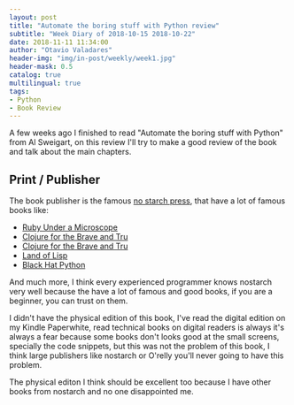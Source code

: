```yaml
---
layout: post
title: "Automate the boring stuff with Python review"
subtitle: "Week Diary of 2018-10-15 2018-10-22"
date: 2018-11-11 11:34:00
author: "Otavio Valadares"
header-img: "img/in-post/weekly/week1.jpg"
header-mask: 0.5
catalog: true
multilingual: true
tags:
- Python
- Book Review
---
```


A few weeks ago I finished to read "Automate the boring stuff with Python" from Al Sweigart, on this review I'll try to make a good review of the book and talk about the main chapters.

## Print / Publisher

The book publisher is the famous [no starch press](https://nostarch.com/), that have a lot of famous books like:

- [Ruby Under a Microscope](https://nostarch.com/rum)
- [Clojure for the Brave and Tru](https://nostarch.com/clojure)
- [Clojure for the Brave and Tru](https://nostarch.com/clojure)
- [Land of Lisp](https://nostarch.com/lisp.htm)
- [Black Hat Python](https://nostarch.com/blackhatpython)

And much more, I think every experienced programmer knows nostarch very well because the have a lot of famous and good books, if you are a beginner, you can trust on them.

I didn't have the physical edition of this book, I've read the digital edition on my Kindle Paperwhite, read technical books on digital readers is always it's always a fear because some books don't looks good at the small screens, specially the code snippets, but this was not the problem of this book, I think large publishers like nostarch or O'relly you'll never going to have this problem.

The physical editon I think should be excellent too because I have other books from nostarch and no one disappointed me.


